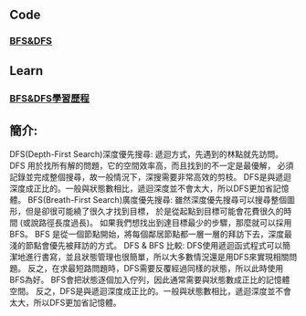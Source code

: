 ## Code
### [BFS&DFS](https://github.com/Teresakao0421/teresa/blob/master/HW5/BFS_06170215.py)

## Learn
### [BFS&DFS學習歷程](https://github.com/Teresakao0421/teresa/blob/master/HW5/BFS%26DFS流程圖.程式碼學習歷程與BFS.DFS原理%26比較.ipynb)

## 簡介:
DFS(Depth-First Search)深度優先搜尋:
    遞迴方式，先遇到的林點就先訪問。
    DFS 用於找所有解的問題，它的空間效率高，而且找到的不一定是最優解，
    必須記錄並完成整個搜尋，故一般情況下，深搜需要非常高效的剪枝。
    DFS是與遞迴深度成正比的。一般與狀態數相比，遞迴深度並不會太大，所以DFS更加省記憶體。
BFS(Breath-First Search)廣度優先搜尋:
    雖然深度優先搜尋可以搜尋整個圖形，但是卻很可能繞了很久才找到目標，
    於是從起點到目標可能會花費很久的時間 (或說路徑長度過長)。
    如果我們想找出到達目標最少的步驟，那麼就可以採用BFS。
    BFS 是從一個節點開始，將每個鄰居節點都一層一層的拜訪下去，深度最淺的節點會優先被拜訪的方式。
DFS & BFS 比較:
    DFS使用遞迴函式程式可以簡潔地進行書寫，並且狀態管理也很簡單，所以大多數情況還是用DFS來實現相關問題。
    反之，在求最短路問題時，DFS需要反覆經過同樣的狀態，所以此時使用BFS為好。
    BFS會把狀態逐個加入佇列，因此通常需要與狀態數成正比的記憶體空間。
    反之，DFS是與遞迴深度成正比的。一般與狀態數相比，遞迴深度並不會太大，所以DFS更加省記憶體。
